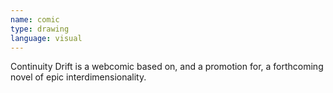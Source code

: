 ```yaml
---
name: comic
type: drawing
language: visual
---
```

Continuity Drift is a webcomic based on, and a promotion for, a forthcoming novel of epic interdimensionality.
